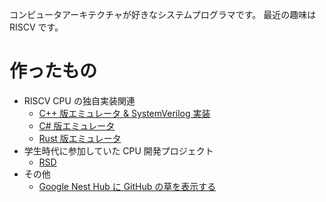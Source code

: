コンピュータアーキテクチャが好きなシステムプログラマです。
最近の趣味は RISCV です。

# 作ったもの

- RISCV CPU の独自実装関連
  - [C++ 版エミュレータ & SystemVerilog 実装](https://github.com/fjt7tdmi/rafi-1st)
  - [C# 版エミュレータ](https://github.com/fjt7tdmi/rafi-emu-csharp)
  - [Rust 版エミュレータ](https://github.com/fjt7tdmi/rafi-emu-rust)
- 学生時代に参加していた CPU 開発プロジェクト
  - [RSD](https://github.com/rsd-devel/rsd)
- その他
  - [Google Nest Hub に GitHub の草を表示する](https://github.com/fjt7tdmi/grass-photo)
